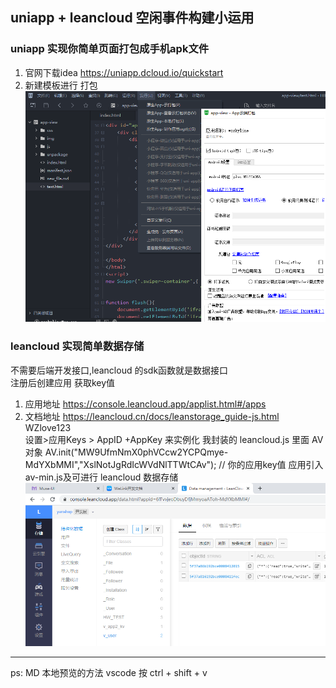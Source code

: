 ## uniapp + leancloud 空闲事件构建小运用 

### uniapp 实现你简单页面打包成手机apk文件  
1. 官网下载idea https://uniapp.dcloud.io/quickstart  
2. 新建模板进行 打包  
![uniapp](uniapp.png) 
### leancloud 实现简单数据存储
不需要后端开发接口,leancloud 的sdk函数就是数据接口  
注册后创建应用 获取key值  
1. 应用地址 https://console.leancloud.app/applist.html#/apps  
2. 文档地址 https://leancloud.cn/docs/leanstorage_guide-js.html WZlove123  
设置>应用Keys > AppID +AppKey 
来实例化 我封装的 leancloud.js 里面 AV 对象
AV.init("MW9UfmNmX0phVCcw2YCPQmye-MdYXbMMI","XslNotJgRdIcWVdNlTTWtCAv"); // 你的应用key值 
应用引入av-min.js及可进行 leancloud 数据存储
![leancloud](leancloud.png)

-----
ps: MD 本地预览的方法 vscode 按 ctrl + shift + v

 

 
